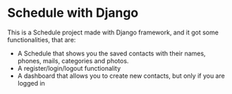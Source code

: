 # Schedule with Django

This is a Schedule project made with Django framework, and it got some functionalities, that are:
- A Schedule that shows you the saved contacts with their names, phones, mails, categories and photos.
- A register/login/logout functionality
- A dashboard that allows you to create new contacts, but only if you are logged in
